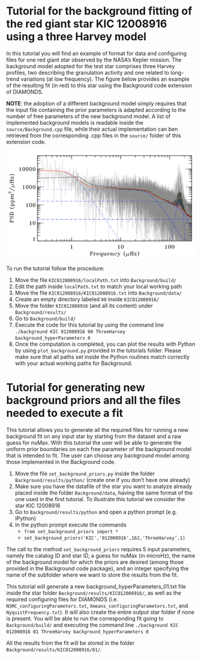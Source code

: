 # Tutorial for the background fitting of the red giant star KIC 12008916 using a three Harvey model

In this tutorial you will find an example of format for data and configuring files for one red giant star observed by the NASA’s Kepler mission.
The background model adopted for the test star comprises three Harvey profiles, two describing the granulation activity and one related to long-trend variations (at low frequency).
The figure below provides an example of the resulting fit (in red) to this star using the Background code extension of DIAMONDS.

**NOTE**: the adoption of a different background model simply requires that the input file containing the prior parameters is adapted according to the number of free parameters of the new background model. A list of implemented background models is readable inside the `source/Background.cpp` file, while their actual implementation can ben retrieved from the corresponding .cpp files in the `source/` folder of this extension code.

![Background fit](https://raw.githubusercontent.com/EnricoCorsaro/Background/master/tutorials/KIC012008916_Background.png)

To run the tutorial follow the procedure:

1. Move the file `KIC012008916/localPath.txt` into `Background/build/`
2. Edit the path inside `localPath.txt` to match your local working path
3. Move the file `KIC012008916/KIC012008916.txt` into `Background/data/`
4. Create an empty directory labeled `00` inside `KIC012008916/`
5. Move the folder `KIC012008916` (and all its content) under `Background/results/`
6. Go to `Background/build/`
7. Execute the code for this tutorial by using the command line 
`./background KIC 012008916 00 ThreeHarvey background_hyperParameters 0`
8. Once the computation is completed, you can plot the results with Python by using `plot_background.py` provided in the tutorials folder. Please make sure that all paths set inside the Python routines match correctly with your actual working paths for Background.

# Tutorial for generating new background priors and all the files needed to execute a fit

This tutorial allows you to generate all the required files for running a new background fit on any input star by starting from the dataset and a raw guess for nuMax. With this tutorial the user will be able to generate the uniform prior boundaries on each free parameter of the background model that is intended to fit. The user can choose any background model among those implemented in the Background code.

1. Move the file `set_background_priors.py` inside the folder `Background/results/python/` (create one if you don’t have one already)
2. Make sure you have the datafile of the star you want to analyze already placed inside the folder `Background/data`, having the same format of the one used in the first tutorial. To illustrate this tutorial we consider the star KIC 12008916
3. Go to `Background/results/python` and open a python prompt (e.g. IPython)
4. In the python prompt execute the commands
	- `from set_background_priors import *`
	- `set_background_priors('KIC','012008916',162,'ThreeHarvey’,1)`

The call to the method `set_background_priors` requires 5 input parameters, namely the catalog ID and star ID, a guess for nuMax (in microHz), the name of the background model for which the priors are desired (among those provided in the Background code package), and an integer specifying the name of the subfolder where we want to store the results from the fit.

This tutorial will generate a new background_hyperParameters_01.txt file inside the star folder `Background/results/KIC012008916/`, as well as the required configuring files for DIAMONDS (i.e. `NSMC_configuringParameters.txt`, `Xmeans_configuringParameters.txt`, and `NyquistFrequency.txt`). It will also create the entire output star folder if none is present. You will be able to run the corresponding fit going to `Background/build/` and executing the command line `./background KIC 012008916 01 ThreeHarvey background_hyperParameters 0`

All the results from the fit will be stored in the folder `Background/results/KIC012008916/01/`.
